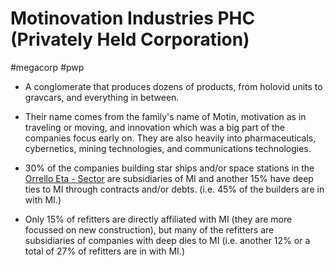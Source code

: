 # Motinovation Industries PHC (Privately Held Corporation)

#megacorp #pwp 

- A conglomerate that produces dozens of products, from holovid units to gravcars, and everything in between.

- Their name comes from the family's name of Motin, motivation as in traveling or moving, and innovation which was a big part of the companies focus early on. They are also heavily into pharmaceuticals, cybernetics, mining technologies, and communications technologies.

- 30% of the companies building star ships and/or space stations in the [Orrello Eta - Sector](../../../Gaming/StarsWithoutNumber/PiratesWithoutPlunder/Orrello%20Eta%20-%20Sector.md) are subsidiaries of MI and another 15% have deep ties to MI through contracts and/or debts. (i.e. 45% of the builders are in with MI.)

- Only 15% of refitters are directly affiliated with MI (they are more focussed on new construction), but many of the refitters are subsidiaries of companies with deep dies to MI (i.e. another 12% or a total of 27% of refitters are in with MI.)